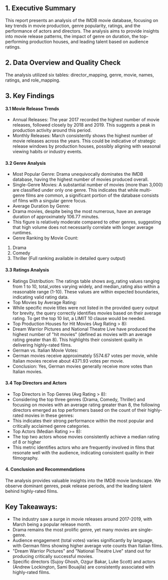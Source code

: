 ## 1. Executive Summary
This report presents an analysis of the IMDB movie database, focusing on key trends in movie production, genre popularity, ratings, and the performance of actors and directors. The analysis aims to provide insights into movie release patterns, the impact of genre on duration, the top-performing production houses, and leading talent based on audience ratings.

## 2. Data Overview and Quality Check
The analysis utilized six tables: director_mapping, genre, movie, names, ratings, and role_mapping.


## 3. Key Findings
#### 3.1 Movie Release Trends
- Annual Releases: The year 2017 recorded the highest number of movie releases, followed closely by 2018 and 2019. This suggests a peak in production activity around this period.
- Monthly Releases: March consistently shows the highest number of movie releases across the years. This could be indicative of strategic release windows by production houses, possibly aligning with seasonal viewing habits or industry events.
#### 3.2 Genre Analysis
- Most Popular Genre: Drama unequivocally dominates the IMDB database, having the highest number of movies produced overall.
- Single-Genre Movies: A substantial number of movies (more than 3,000) are classified under only one genre. This indicates that while multi-genre films are common, a significant portion of the database consists of films with a singular genre focus.
- Average Duration by Genre: 
- Drama movies, despite being the most numerous, have an average duration of approximately 106.77 minutes.
- This figure is relatively moderate compared to other genres, suggesting that high volume does not necessarily correlate with longer average runtimes.
- Genre Ranking by Movie Count: 
1.	Drama
2.	Comedy
3.	Thriller (Full ranking available in detailed query output)
#### 3.3 Ratings Analysis
- Ratings Distribution: The ratings table shows avg_rating values ranging from 1 to 10, total_votes varying widely, and median_rating also within a reasonable range (1-10). These values are within expected boundaries, indicating valid rating data.
- Top Movies by Average Rating: 
- While specific movie titles were not listed in the provided query output for brevity, the query correctly identifies movies based on their average rating. To get the top 10 list, a LIMIT 10 clause would be needed.
- Top Production Houses for Hit Movies (Avg Rating > 8): 
- Dream Warrior Pictures and National Theatre Live have produced the highest number of "hit movies" (defined as movies with an average rating greater than 8). This highlights their consistent quality in delivering highly-rated films.
- German vs. Italian Movie Votes: 
- German movies receive approximately 5574.67 votes per movie, while Italian movies receive about 4371.93 votes per movie.
- Conclusion: Yes, German movies generally receive more votes than Italian movies.
#### 3.4 Top Directors and Actors
- Top Directors in Top Genres (Avg Rating > 8):
- Considering the top three genres (Drama, Comedy, Thriller) and focusing on movies with an average rating greater than 8, the following directors emerged as top performers based on the count of their highly-rated movies in these genres: 
- This indicates their strong performance within the most popular and critically acclaimed genre categories.
- Top Actors (Median Rating >= 8): 
- The top two actors whose movies consistently achieve a median rating of 8 or higher
- This metric identifies actors who are frequently involved in films that resonate well with the audience, indicating consistent quality in their filmography.

#### 4. Conclusion and Recommendations
The analysis provides valuable insights into the IMDB movie landscape. We observe dominant genres, peak release periods, and the leading talent behind highly-rated films.
## Key Takeaways:
- The industry saw a surge in movie releases around 2017-2019, with March being a popular release month.
- Drama remains the most prolific genre, yet many movies are single-genre.
- Audience engagement (total votes) varies significantly by language, with German films showing higher average vote counts than Italian films.
- "Dream Warrior Pictures" and "National Theatre Live" stand out for producing critically successful movies.
- Specific directors (Sujoy Ghosh, Ozgur Bakar, Luke Scott) and actors (Andrew Lockington, Sami Bouajila) are consistently associated with highly-rated films.


